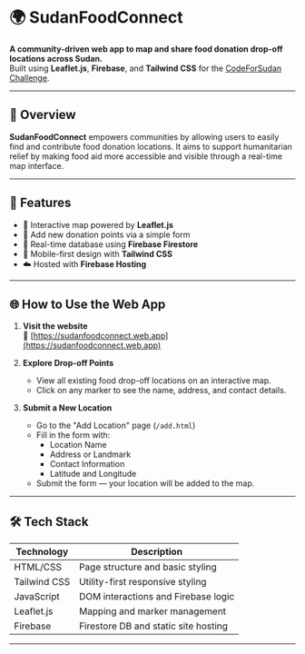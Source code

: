 # 🌍 SudanFoodConnect

**A community-driven web app to map and share food donation drop-off locations across Sudan.**  
Built using **Leaflet.js**, **Firebase**, and **Tailwind CSS** for the [CodeForSudan Challenge](https://codeforsudan.org).

---

## 🔎 Overview

**SudanFoodConnect** empowers communities by allowing users to easily find and contribute food donation locations. It aims to support humanitarian relief by making food aid more accessible and visible through a real-time map interface.

---

## 🚀 Features

- 📍 Interactive map powered by **Leaflet.js**
- 📝 Add new donation points via a simple form
- 🔄 Real-time database using **Firebase Firestore**
- 🎨 Mobile-first design with **Tailwind CSS**
- ☁️ Hosted with **Firebase Hosting**

---

## 🌐 How to Use the Web App

1. **Visit the website**  
   🔗 [https://sudanfoodconnect.web.app](https://sudanfoodconnect.web.app)

2. **Explore Drop-off Points**  
   - View all existing food drop-off locations on an interactive map.
   - Click on any marker to see the name, address, and contact details.

3. **Submit a New Location**  
   - Go to the "Add Location" page (`/add.html`)
   - Fill in the form with:
     - Location Name
     - Address or Landmark
     - Contact Information
     - Latitude and Longitude
   - Submit the form — your location will be added to the map.

---

## 🛠️ Tech Stack

| Technology     | Description                             |
|----------------|------------------------------------------|
| HTML/CSS       | Page structure and basic styling         |
| Tailwind CSS   | Utility-first responsive styling         |
| JavaScript     | DOM interactions and Firebase logic      |
| Leaflet.js     | Mapping and marker management            |
| Firebase       | Firestore DB and static site hosting     |

---
